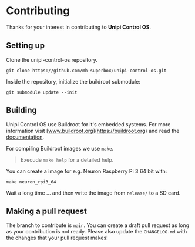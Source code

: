 # Contributing

Thanks for your interest in contributing to **Unipi Control OS**.

## Setting up

Clone the unipi-control-os repository.

```shell
git clone https://github.com/mh-superbox/unipi-control-os.git
```

Inside the repository, initialize the buildroot submodule:

```shell
git submodule update --init
```

## Building

Unipi Control OS use Buildroot for it's embedded systems. For more information visit [www.buildroot.org](https://buildroot.org) and read the [documentation](https://buildroot.org/downloads/manual/manual.html).

For compiling Buildroot images we use `make`. 
> Execude `make help` for a detailed help.

You can create a image for e.g. Neuron Raspberry Pi 3 64 bit with:

```shell
make neuron_rpi3_64
```

Wait a long time ... and then write the image from `release/` to a SD card.

## Making a pull request

The branch to contribute is `main`. You can create a draft pull request as long as your contribution is not ready. Please also update the `CHANGELOG.md` with the changes that your pull request makes!
